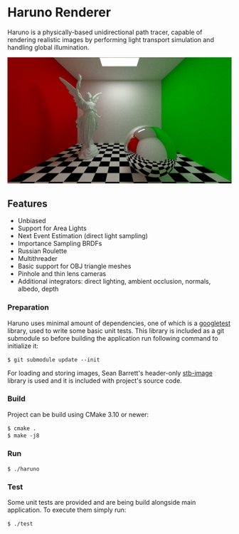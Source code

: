 # Haruno Renderer

Haruno is a physically-based unidirectional path tracer, capable of rendering realistic images by performing light transport simulation and handling global illumination.

![lucy](images/lucy.png)

## Features

* Unbiased
* Support for Area Lights
* Next Event Estimation (direct light sampling)
* Importance Sampling BRDFs
* Russian Roulette
* Multithreader
* Basic support for OBJ triangle meshes 
* Pinhole and thin lens cameras
* Additional integrators: direct lighting, ambient occlusion, normals, albedo, depth

### Preparation

Haruno uses minimal amount of dependencies, one of which is a [googletest](https://github.com/google/googletest) library, used to write some basic unit tests. This library is included as a git submodule so before building the application run following command to initialize it:  

```
$ git submodule update --init
```

For loading and storing images, Sean Barrett's header-only [stb-image](https://github.com/nothings/stb) library is used and it is included with project's source code.

### Build

Project can be build using CMake 3.10 or newer:

```console
$ cmake .
$ make -j8
```

### Run

```console
$ ./haruno
```

### Test

Some unit tests are provided and are being build alongside main application. To execute them simply run:

```console
$ ./test
```

